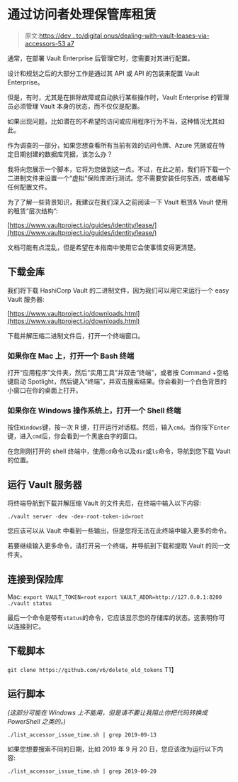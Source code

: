 # 通过访问者处理保管库租赁

> 原文:[https://dev . to/digital onus/dealing-with-vault-leases-via-accessors-53 a7](https://dev.to/digitalonus/dealing-with-vault-leases-via-accessors-53a7)

通常，在部署 Vault Enterprise 后管理它时，您需要对其进行配置。

设计和规划之后的大部分工作是通过其 API 或 API 的包装来配置 Vault Enterprise。

但是，有时，尤其是在排除故障或自动执行某些操作时，Vault Enterprise 的管理员必须管理 Vault 本身的状态，而不仅仅是配置。

如果出现问题，比如潜在的不希望的访问或应用程序行为不当，这种情况尤其如此。

作为调查的一部分，如果您想查看所有当前有效的访问令牌、Azure 凭据或在特定日期创建的数据库凭据，该怎么办？

我将向您展示一个脚本，它将为您做到这一点。不过，在此之前，我们将下载一个二进制文件来设置一个“虚拟”保险库进行测试。您不需要安装任何东西，或者编写任何配置文件。

为了了解一些背景知识，我建议在我们深入之前阅读一下 Vault 租赁& Vault 使用的租赁“层次结构”:

[https://www.vaultproject.io/guides/identity/lease/](https://www.vaultproject.io/guides/identity/lease/)

文档可能有点混乱，但是希望在本指南中使用它会使事情变得更清楚。

## [](#download-vault)下载金库

我们将下载 HashiCorp Vault 的二进制文件，因为我们可以用它来运行一个 easy Vault 服务器:

[https://www.vaultproject.io/downloads.html](https://www.vaultproject.io/downloads.html)

下载并解压缩二进制文件后，打开一个终端窗口。

### 如果你在 Mac 上，打开一个 Bash 终端

打开“应用程序”文件夹，然后“实用工具”并双击“终端”，或者按 Command +空格键启动 Spotlight，然后键入“终端”，并双击搜索结果。你会看到一个白色背景的小窗口在你的桌面上打开。

### 如果你在 Windows 操作系统上，打开一个 Shell 终端

按住`Windows`键，按一次 R 键，打开运行对话框。然后，输入`cmd`。当你按下`Enter`键，进入`cmd`后，你会看到一个黑底白字的窗口。

在您刚刚打开的 shell 终端中，使用`cd`命令以及`dir`或`ls`命令，导航到您下载 Vault 的位置。

## [](#run-a-vault-server)运行 Vault 服务器

将终端导航到下载并解压缩 Vault 的文件夹后，在终端中输入以下内容:

`./vault server -dev -dev-root-token-id=root`

您应该可以从 Vault 中看到一些输出，但是您将无法在此终端中输入更多的命令。

若要继续输入更多命令，请打开另一个终端，并导航到下载和提取 Vault 的同一文件夹。

## [](#connect-to-vault)连接到保险库

Mac: `export VAULT_TOKEN=root`
`export VAULT_ADDR=http://127.0.0.1:8200`
`./vault status`

最后一个命令是带有`status`的命令，它应该显示您的存储库的状态。这表明你可以连接到它。

## [](#download-the-script)下载脚本

`git clone https://github.com/v6/delete_old_tokens`
T1】

## [](#run-the-script)运行脚本

*(这部分可能在 Windows 上不能用，但是请不要让我阻止你把代码转换成 PowerShell 之类的。)*

`./list_accessor_issue_time.sh | grep 2019-09-13`

如果您想要搜索不同的日期，比如 2019 年 9 月 20 日，您应该改为运行以下内容:

`./list_accessor_issue_time.sh | grep 2019-09-20`
